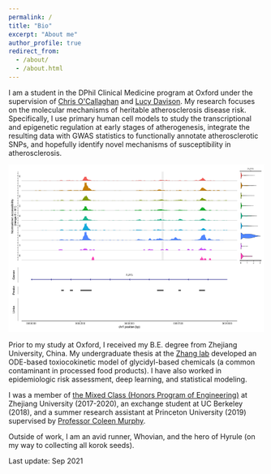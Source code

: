 ```yaml
---
permalink: /
title: "Bio"
excerpt: "About me"
author_profile: true
redirect_from: 
  - /about/
  - /about.html
---
```



I am a student in the DPhil Clinical Medicine program at Oxford under the supervision of [Chris O'Callaghan](https://www.ndm.ox.ac.uk/team/chris-ocallaghan) and [Lucy Davison](https://www.rvc.ac.uk/about/our-people/lucy-davison). My research focuses on the molecular mechanisms of heritable atherosclerosis disease risk. Specifically, I use primary human cell models to study the transcriptional and epigenetic regulation at early stages of atherogenesis, integrate the resulting data with GWAS statistics to functionally annotate atherosclerotic SNPs, and hopefully identify novel mechanisms of susceptibility in atherosclerosis. 

 <img src="../images/rs72664324.png" width="600" height="330" class="center">

Prior to my study at Oxford, I received my B.E. degree from Zhejiang University, China. My undergraduate thesis at the [Zhang lab](https://person.zju.edu.cn/en/yzhang) developed an ODE-based toxiocokinetic model of glycidyl-based chemicals (a common contaminant in processed food products). I have also worked in epidemiologic risk assessment, deep learning, and statistical modeling.


I was a member of [the Mixed Class (Honors Program of Engineering)](http://ckc.zju.edu.cn/ckcen/34928/list.htm) at Zhejiang University (2017-2020), an exchange student at UC Berkeley (2018), and a summer research assistant at Princeton University (2019) supervised by [Professor Coleen Murphy](https://murphylab.princeton.edu/).

Outside of work, I am an avid runner, Whovian, and the hero of Hyrule (on my way to collecting all korok seeds).

Last update: Sep 2021

